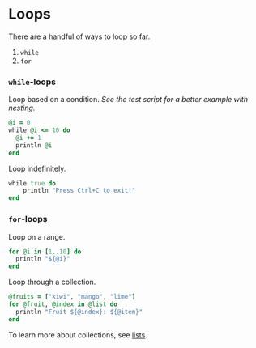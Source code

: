 # Loops

There are a handful of ways to loop so far.

1. `while`
2. `for`

### `while`-loops

Loop based on a condition. *See the test script for a better example with nesting.*

```ruby
@i = 0
while @i <= 10 do
  @i += 1
  println @i
end
```

Loop indefinitely.
```ruby
while true do
    println "Press Ctrl+C to exit!"
end
```

### `for`-loops

Loop on a range.
```ruby
for @i in [1..10] do
  println "${@i}"
end
```

Loop through a collection.

```ruby
@fruits = ["kiwi", "mango", "lime"]
for @fruit, @index in @list do
  println "Fruit ${@index}: ${@item}"
end
```

To learn more about collections, see [lists](lists.md).